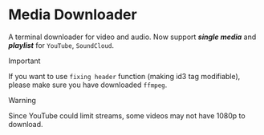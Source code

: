 # Media Downloader

A terminal downloader for video and audio. Now support ***single media*** and ***playlist*** for `YouTube`, `SoundCloud`.

> [!IMPORTANT]  
> If you want to use `fixing header` function (making id3 tag modifiable), please make sure you have downloaded `ffmpeg`.

> [!WARNING]  
> Since YouTube could limit streams, some videos may not have 1080p to download.
